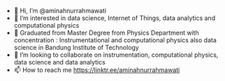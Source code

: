 - 👋 Hi, I’m @aminahnurrahmawati
- 👀 I’m interested in data science, Internet of Things, data analytics and computational physics
- 🌱 Graduated from Master Degree from Physics Department with concentration : Instrumentational and computational physics also data science in Bandung Institute of Technology
- 💞️ I’m looking to collaborate on instrumentation, computational physics, data science and data analytics
- 📫 How to reach me https://linktr.ee/aminahnurrahmawati

<!---
aminahnurrahmawati/aminahnurrahmawati is a ✨ special ✨ repository because its `README.md` (this file) appears on your GitHub profile.
You can click the Preview link to take a look at your changes.
--->
